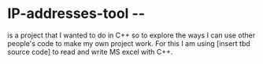 # IP-addresses-tool --

is a project that I wanted to do in C++ so to explore the ways I can use other people's code to make my own project work. For this I am using [insert tbd source code] to read and write MS excel with C++.
